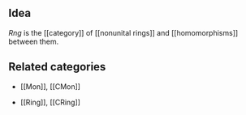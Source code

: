 
## Idea

_$Rng$_ is the [[category]] of [[nonunital rings]] and [[homomorphisms]] between them.


## Related categories

* [[Mon]], [[CMon]]

* [[Ring]], [[CRing]]